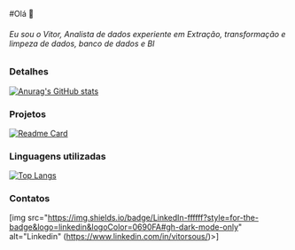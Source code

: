 #Olá 👋

###### Eu sou o Vitor, Analista de dados experiente em Extração, transformação e limpeza de dados, banco de dados e BI 

### Detalhes

[![Anurag's GitHub stats](https://github-readme-stats.vercel.app/api?username=VitorSousa2504)](https://github.com/anuraghazra/github-readme-stats)

### Projetos

[![Readme Card](https://github-readme-stats.vercel.app/api/pin/?username=VitorSousa2504&repo=eda-ebac)](https://github.com/anuraghazra/github-readme-stats)

### Linguagens utilizadas

[![Top Langs](https://github-readme-stats.vercel.app/api/top-langs/?username=VitorSousa2504)](https://github.com/anuraghazra/github-readme-stats)

### Contatos

[img src="https://img.shields.io/badge/LinkedIn-ffffff?style=for-the-badge&logo=linkedin&logoColor=0690FA#gh-dark-mode-only" alt="Linkedin" (https://www.linkedin.com/in/vitorsous/)>]
